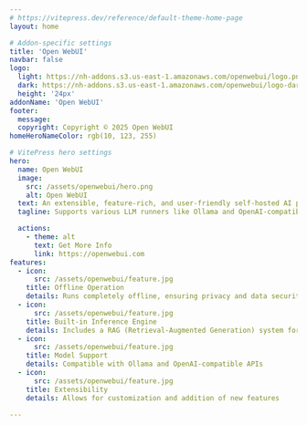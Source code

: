 ```yaml
---
# https://vitepress.dev/reference/default-theme-home-page
layout: home

# Addon-specific settings
title: 'Open WebUI'
navbar: false
logo:
  light: https://nh-addons.s3.us-east-1.amazonaws.com/openwebui/logo.png
  dark: https://nh-addons.s3.us-east-1.amazonaws.com/openwebui/logo-dark.png
  height: '24px'
addonName: 'Open WebUI'
footer:
  message: 
  copyright: Copyright © 2025 Open WebUI
homeHeroNameColor: rgb(10, 123, 255)

# VitePress hero settings
hero:
  name: Open WebUI
  image:
    src: /assets/openwebui/hero.png
    alt: Open WebUI
  text: An extensible, feature-rich, and user-friendly self-hosted AI platform designed to operate entirely offline
  tagline: Supports various LLM runners like Ollama and OpenAI-compatible APIs, with built-in inference engine for RAG, making it a powerful AI deployment solution.

  actions:
    - theme: alt
      text: Get More Info
      link: https://openwebui.com
features:
  - icon: 
      src: /assets/openwebui/feature.jpg
    title: Offline Operation
    details: Runs completely offline, ensuring privacy and data security.
  - icon: 
      src: /assets/openwebui/feature.jpg
    title: Built-in Inference Engine
    details: Includes a RAG (Retrieval-Augmented Generation) system for enhanced AI capabilities
  - icon: 
      src: /assets/openwebui/feature.jpg
    title: Model Support
    details: Compatible with Ollama and OpenAI-compatible APIs
  - icon: 
      src: /assets/openwebui/feature.jpg
    title: Extensibility
    details: Allows for customization and addition of new features

---
```


<style module>
</style>

